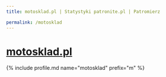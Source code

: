 ```yaml
---
title: motosklad.pl | Statystyki patronite.pl | Patromierz

permalink: /motosklad
---
```


# [motosklad.pl](https://patronite.pl/motosklad)

{% include profile.md name="motosklad" prefix="m" %}
